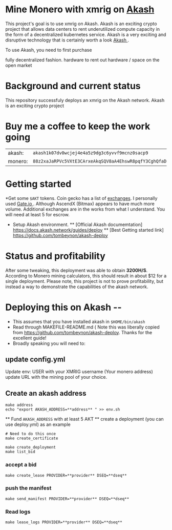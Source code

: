 # Mine Monero with xmrig on [ Akash ](https://akash.network)  

This project's goal is to use xmrig on Akash. Akash is an exciting crypto project that allows data centers to rent underutilized compute capacity in the form of a decentralized kubernetes service.  Akash is a very exciting and disruptive technology that is certainly worth a look [ Akash ](https://akash.network).

To use Akash, you need to first purchase 

 fully decentralized fashion. hardware to rent out hardware / space on the open market 
# Background and current status

This repository successfuly deploys an xmrig on the Akash network. Akash is an exciting crypto project  


# Buy me a coffee to keep the work going

| | |
--- | --- 
|akash:|`akash1k07dv0wcjej4e4a5z9dg3c6yvvf9mcnz0sacp9`|
|monero:| `88z2xaJaRPVc5VXtE3CArxeAkqSQV8aA4EhswR8pqfY3CghQfaD7nYsLvmcnXuHj1TYDeJaGvyyyW9XyX6ka7BLzQ7ypmqJ`|

# Getting started

*Get some `$AKT` tokens. Coin gecko has a list of [exchanges](https://www.coingecko.com/en/coins/akash-network). I personally used [Gate.io ]( https://www.gate.io/ ). Although AscendX (Bitmax) appears to have much more volume. Additional exchanges are in the works from what I understand. You will need at least 5 for escrow. 

* Setup Akash environment.
** [Official Akash documemtation] https://docs.akash.network/guides/deploy
** [Best Getting started link] https://github.com/tombeynon/akash-deploy

# Status and profitability

After some tweaking, this deployment was able to obtain **3200H/S**. According to Monero mining calculators, this should result in about $12 for a single deployment.
Please note, this project is not to prove profitability, but instead a way to demonstrate the capabilities of the akash network.

# Deploying this on Akash -- 
* This assumes that you have installed akash in `$HOME/bin/akash`
* Read through MAKEFILE-README.md ( Note this was liberally copied from  https://github.com/tombeynon/akash-deploy. Thanks for the excellent guide!
* Broadly speaking you will need to:

## update config.yml
Update env: USER with your XMRIG username (Your monero address)
update URL with the mining pool of your choice.

##  Create an akash address 
``` 
make address
echo "export AKASH_ADDRESS=**address** " >> env.sh
``` 

** Fund `AKASH_ADDRESS` with at least 5 AKT
** create a deployment (you can use deploy.yml) as an example
```
# Need to do this once
make create_certificate
```
```
make create_deployment
make list_bid
```
### accept a bid
```
make create_lease PROVIDER=**provider** DSEQ=**dseq**
```
### push the manifest
```
make send_manifest PROVIDER=**provider** DSEQ=**dseq**
```
### Read logs
```
make lease_logs PROVIDER=**provider** DSEQ=**dseq**
```
